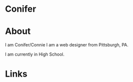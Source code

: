 # Conifer

# About

I am Conifer/Connie I am a web designer from Pittsburgh, PA.

I am currently in High School.

# Links


<!---
Coniferr/Coniferr is a ✨ special ✨ repository because its `README.md` (this file) appears on your GitHub profile.
You can click the Preview link to take a look at your changes.
--->
